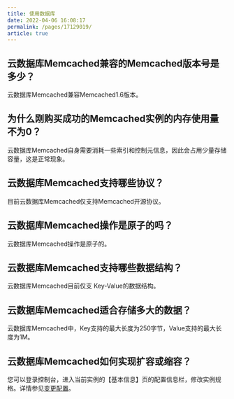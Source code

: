```yaml
---
title: 使用数据库
date: 2022-04-06 16:08:17
permalink: /pages/17129019/
article: true
---
```


## 云数据库Memcached兼容的Memcached版本号是多少？

云数据库Memcached兼容Memcached1.6版本。

## 为什么刚购买成功的Memcached实例的内存使用量不为0？

云数据库Memcached自身需要消耗一些索引和控制元信息，因此会占用少量存储容量，这是正常现象。

## 云数据库Memcached支持哪些协议？

目前云数据库Memcached仅支持Memcached开源协议。

## 云数据库Memcached操作是原子的吗？

云数据库Memcached操作是原子的。

## 云数据库Memcached支持哪些数据结构？

云数据库Memcached目前仅支 Key-Value的数据结构。

## 云数据库Memcached适合存储多大的数据？

云数据库Memcached中，Key支持的最大长度为250字节，Value支持的最大长度为1M。

## 云数据库Memcached如何实现扩容或缩容？

您可以登录控制台，进入当前实例的【基本信息】页的配置信息栏，修改实例规格。详情参见[变更配置](./../04.操作指南/01.管理实例/01.变更配置.md)。